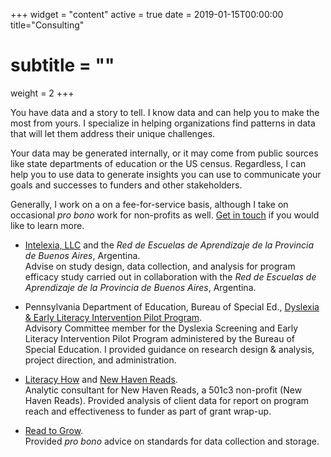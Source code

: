 +++
widget = "content"
active = true
date = 2019-01-15T00:00:00
title="Consulting"
# subtitle = ""
weight = 2
+++

You have data and a story to tell. I know data and can help you to
make the most from yours. I specialize in helping organizations find
patterns in data that will let them address their unique challenges.

Your data may be generated internally, or it may come from public
sources like state departments of education or the US census.
Regardless, I can help you to use data to generate insights you can
use to communicate your goals and successes to funders and other
stakeholders.

Generally, I work on a on a fee-for-service basis, although I take on
occasional *pro bono* work for non-profits as
well. [Get in touch](/contact) if you would like to learn more. 

+ [Intelexia, LLC](www.intelexia.com) and the *Red de Escuelas
  de Aprendizaje de la Provincia de Buenos Aires*, Argentina.
  <br>Advise on study design, data collection, and analysis for program
  efficacy study carried out in collaboration with the *Red de Escuelas de
  Aprendizaje de la Provincia de Buenos Aires*, Argentina.

+ Pennsylvania Department of Education, Bureau of Special Ed.,
  [Dyslexia & Early Literacy Intervention Pilot Program](https://www.education.pa.gov/DataAndReporting/Pages/Dyslexia-Screening-and-Early-Literacy-Intervention-Pilot-Program.aspx).
  <br>Advisory Committee member for the Dyslexia Screening and Early
  Literacy Intervention Pilot Program administered by the Bureau of
  Special Education. I provided guidance on research design &
  analysis, project direction, and administration.

+ [Literacy How](www.literacyhow.com) and
  [New Haven Reads](www.NewHavenReads.org).
  <br>Analytic consultant for New Haven Reads, a 501c3 non-profit (New
  Haven Reads). Provided analysis of client data for report on
  program reach and effectiveness to funder as part of grant wrap-up.

+ [Read to Grow](www.readtogrow.org).
  <br>Provided *pro bono* advice on standards for data collection and
  storage.
